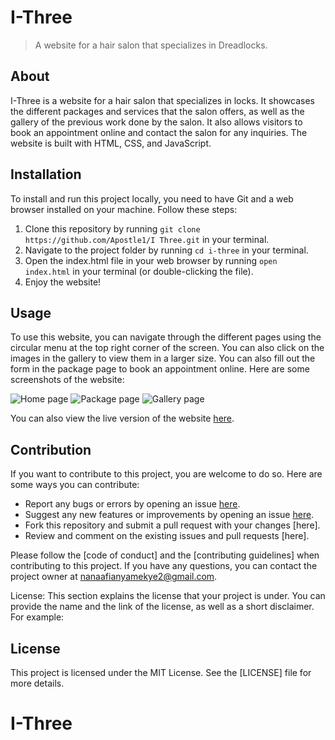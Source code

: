  # I-Three
> A website for a hair salon that specializes in Dreadlocks.

## About
I-Three is a website for a hair salon that specializes in locks. It showcases the different packages and services that the salon offers, as well as the gallery of the previous work done by the salon. It also allows visitors to book an appointment online and contact the salon for any inquiries. The website is built with HTML, CSS, and JavaScript.

## Installation
To install and run this project locally, you need to have Git and a web browser installed on your machine. Follow these steps:

1. Clone this repository by running `git clone https://github.com/Apostle1/I Three.git` in your terminal.
2. Navigate to the project folder by running `cd i-three` in your terminal.
3. Open the index.html file in your web browser by running `open index.html` in your terminal (or double-clicking the file).
4. Enjoy the website!

## Usage
To use this website, you can navigate through the different pages using the circular menu at the top right corner of the screen. You can also click on the images in the gallery to view them in a larger size. You can also fill out the form in the package page to book an appointment online. Here are some screenshots of the website:

![Home page](https://www.freecodecamp.org/news/how-to-write-a-good-readme-file/)
![Package page](https://docs.github.com/en/get-started/writing-on-github/getting-started-with-writing-and-formatting-on-github/quickstart-for-writing-on-github)
![Gallery page](https://medium.com/@saumya.ranjan/how-to-write-a-readme-md-file-markdown-file-20cb7cbcd6f)

You can also view the live version of the website [here](https://programmertoday.com/how-to-create-a-readme-file/).

## Contribution
If you want to contribute to this project, you are welcome to do so. Here are some ways you can contribute:

- Report any bugs or errors by opening an issue [here](https://www.nobledesktop.com/learn/git/create-a-readme-file).
- Suggest any new features or improvements by opening an issue [here](https://www.nobledesktop.com/learn/git/create-a-readme-file).
- Fork this repository and submit a pull request with your changes [here].
- Review and comment on the existing issues and pull requests [here].

Please follow the [code of conduct] and the [contributing guidelines] when contributing to this project. If you have any questions, you can contact the project owner at nanaafianyamekye2@gmail.com.

License: This section explains the license that your project is under. You can provide the name and the link of the license, as well as a short disclaimer. For example:
## License
This project is licensed under the MIT License. See the [LICENSE] file for more details.


# I-Three
